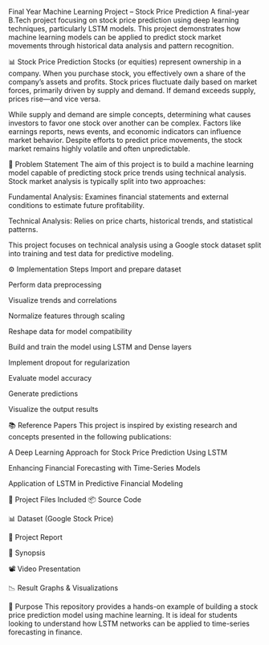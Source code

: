 Final Year Machine Learning Project – Stock Price Prediction
A final-year B.Tech project focusing on stock price prediction using deep learning techniques, particularly LSTM models. This project demonstrates how machine learning models can be applied to predict stock market movements through historical data analysis and pattern recognition.

📊 Stock Price Prediction
Stocks (or equities) represent ownership in a company. When you purchase stock, you effectively own a share of the company’s assets and profits. Stock prices fluctuate daily based on market forces, primarily driven by supply and demand. If demand exceeds supply, prices rise—and vice versa.

While supply and demand are simple concepts, determining what causes investors to favor one stock over another can be complex. Factors like earnings reports, news events, and economic indicators can influence market behavior. Despite efforts to predict price movements, the stock market remains highly volatile and often unpredictable.

📌 Problem Statement
The aim of this project is to build a machine learning model capable of predicting stock price trends using technical analysis. Stock market analysis is typically split into two approaches:

Fundamental Analysis: Examines financial statements and external conditions to estimate future profitability.

Technical Analysis: Relies on price charts, historical trends, and statistical patterns.

This project focuses on technical analysis using a Google stock dataset split into training and test data for predictive modeling.

⚙️ Implementation Steps
Import and prepare dataset

Perform data preprocessing

Visualize trends and correlations

Normalize features through scaling

Reshape data for model compatibility

Build and train the model using LSTM and Dense layers

Implement dropout for regularization

Evaluate model accuracy

Generate predictions

Visualize the output results

📚 Reference Papers
This project is inspired by existing research and concepts presented in the following publications:

A Deep Learning Approach for Stock Price Prediction Using LSTM

Enhancing Financial Forecasting with Time-Series Models

Application of LSTM in Predictive Financial Modeling

📁 Project Files Included
📦 Source Code

📊 Dataset (Google Stock Price)

📄 Project Report

🧾 Synopsis

📽️ Video Presentation

📉 Result Graphs & Visualizations

🎯 Purpose
This repository provides a hands-on example of building a stock price prediction model using machine learning. It is ideal for students looking to understand how LSTM networks can be applied to time-series forecasting in finance.
